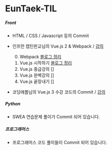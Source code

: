# EunTaek-TIL

##### Front <br/>
- HTML / CSS / Javascript 등의 Commit
- 인프런 캡틴판교님의 Vue.js 2 & Webpack / [강의](https://www.inflearn.com/roadmaps/3)

  <div>
  
  0. Webpack [블로그 정리](https://velog.io/@euntaek419/Webpack)
  1. Vue.js 시작하기 [블로그 정리](https://velog.io/@euntaek419/Vue.js-%EC%8B%9C%EC%9E%91%ED%95%98%EA%B8%B0-vs5nlaif)
  2. Vue.js 중급강의 []
  3. Vue.js 완벽강의 []
  4. Vue.js 끝장내기 []

  </div>

- 코딩애플님의 Vue.js 3 수강 코드의 Commit / [강의](https://codingapple.com/course/vue-js/) <br/>

##### Python <br/>
- SWEA 연습문제 풀이가 Commit 되어 있습니다.

##### 프로그래머스 <br/>
- 프로그래머스 코드 풀이들이 Commit 되어 있습니다.
